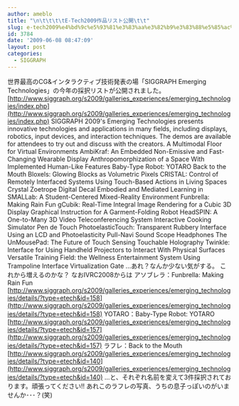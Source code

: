 ```yaml
---
author: ameblo
title: "\n\t\t\t\tE-Tech2009作品リスト公開\t\t"
slug: e-tech2009%e4%bd%9c%e5%93%81%e3%83%aa%e3%82%b9%e3%83%88%e5%85%ac%e9%96%8b
id: 3784
date: '2009-06-08 08:47:09'
layout: post
categories:
  - SIGGRAPH
---
```


世界最高のCG&インタラクティブ技術発表の場「SIGGRAPH Emerging Technologies」の今年の採択リストが公開されました。 [http://www.siggraph.org/s2009/galleries_experiences/emerging_technologies/index.php](http://www.siggraph.org/s2009/galleries_experiences/emerging_technologies/index.php) SIGGRAPH 2009's Emerging Technologies presents innovative technologies and applications in many fields, including displays, robotics, input devices, and interaction techniques. The demos are available for attendees to try out and discuss with the creators. A Multimodal Floor for Virtual Environments AmbiKraf: An Embedded Non-Emissive and Fast-Changing Wearable Display Anthropomorphization of a Space With Implemented Human-Like Features Baby-Type Robot: YOTARO Back to the Mouth Bloxels: Glowing Blocks as Volumetric Pixels CRISTAL: Control of Remotely Interfaced Systems Using Touch-Based Actions in Living Spaces Crystal Zoetrope Digital Decal Embodied and Mediated Learning in SMALLab: A Student-Centered Mixed-Reality Environment Funbrella: Making Rain Fun gCubik: Real-Time Integral Image Rendering for a Cubic 3D Display Graphical Instruction for A Garment-Folding Robot HeadSPIN: A One-to-Many 3D Video Teleconferencing System Interactive Cooking Simulator Pen de Touch PhotoelasticTouch: Transparent Rubbery Interface Using an LCD and Photoelasticity Pull-Navi Sound Scope Headphones The UnMousePad: The Future of Touch Sensing Touchable Holography Twinkle: Interface for Using Handheld Projectors to Interact With Physical Surfaces Versatile Training Field: the Wellness Entertainment System Using Trampoline Interface Virtualization Gate ...あれ？なんか少ない気がする。 これから増えるのかな？ なおIVRC2008からは アソブレラ：Funbrella: Making Rain Fun [http://www.siggraph.org/s2009/galleries_experiences/emerging_technologies/details/?type=etech&id=158](http://www.siggraph.org/s2009/galleries_experiences/emerging_technologies/details/?type=etech&id=158) YOTARO：Baby-Type Robot: YOTARO [http://www.siggraph.org/s2009/galleries_experiences/emerging_technologies/details/?type=etech&id=157](http://www.siggraph.org/s2009/galleries_experiences/emerging_technologies/details/?type=etech&id=157) ラフレ：Back to the Mouth [http://www.siggraph.org/s2009/galleries_experiences/emerging_technologies/details/?type=etech&id=140](http://www.siggraph.org/s2009/galleries_experiences/emerging_technologies/details/?type=etech&id=140) ...と、それぞれ名前を変えて3件採択されております。頑張ってください!! あれこのラフレの写真、うちの息子っぽいのがいませんか･･･？(笑)